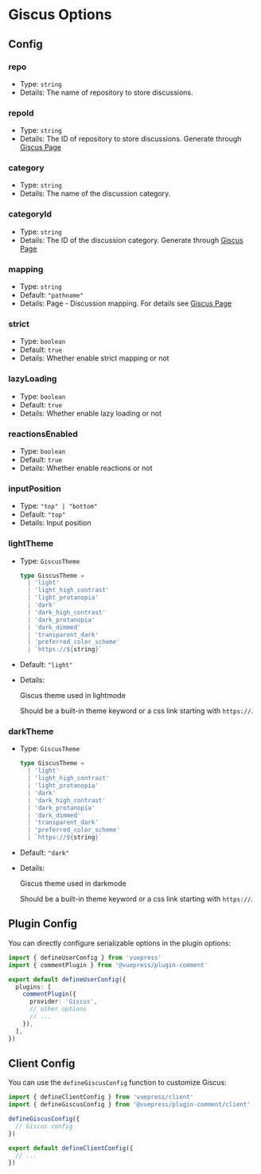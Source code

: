 # Giscus Options

## Config

### repo

- Type: `string`
- Details: The name of repository to store discussions.

### repoId

- Type: `string`
- Details:
  The ID of repository to store discussions. Generate through [Giscus Page](https://giscus.app/)

### category

- Type: `string`
- Details:
  The name of the discussion category.

### categoryId

- Type: `string`
- Details:
  The ID of the discussion category. Generate through [Giscus Page](https://giscus.app/)

### mapping

- Type: `string`
- Default: `"pathname"`
- Details:
  Page - Discussion mapping. For details see [Giscus Page](https://giscus.app/)

### strict

- Type: `boolean`
- Default: `true`
- Details:
  Whether enable strict mapping or not

### lazyLoading

- Type: `boolean`
- Default: `true`
- Details:
  Whether enable lazy loading or not

### reactionsEnabled

- Type: `boolean`
- Default: `true`
- Details:
  Whether enable reactions or not

### inputPosition

- Type: `"top" | "bottom"`
- Default: `"top"`
- Details:
  Input position

### lightTheme

- Type: `GiscusTheme`

  ```ts
  type GiscusTheme =
    | 'light'
    | 'light_high_contrast'
    | 'light_protanopia'
    | 'dark'
    | 'dark_high_contrast'
    | 'dark_protanopia'
    | 'dark_dimmed'
    | 'transparent_dark'
    | 'preferred_color_scheme'
    | `https://${string}`
  ```

- Default: `"light"`
- Details:

  Giscus theme used in lightmode

  Should be a built-in theme keyword or a css link starting with `https://`.

### darkTheme

- Type: `GiscusTheme`

  ```ts
  type GiscusTheme =
    | 'light'
    | 'light_high_contrast'
    | 'light_protanopia'
    | 'dark'
    | 'dark_high_contrast'
    | 'dark_protanopia'
    | 'dark_dimmed'
    | 'transparent_dark'
    | 'preferred_color_scheme'
    | `https://${string}`
  ```

- Default: `"dark"`
- Details:

  Giscus theme used in darkmode

  Should be a built-in theme keyword or a css link starting with `https://`.

## Plugin Config

You can directly configure serializable options in the plugin options:

```ts title=".vuepress/config.ts"
import { defineUserConfig } from 'vuepress'
import { commentPlugin } from '@vuepress/plugin-comment'

export default defineUserConfig({
  plugins: [
    commentPlugin({
      provider: 'Giscus',
      // other options
      // ...
    }),
  ],
})
```

## Client Config

You can use the `defineGiscusConfig` function to customize Giscus:

```ts title=".vuepress/client.ts"
import { defineClientConfig } from 'vuepress/client'
import { defineGiscusConfig } from '@vuepress/plugin-comment/client'

defineGiscusConfig({
  // Giscus config
})

export default defineClientConfig({
  // ...
})
```

